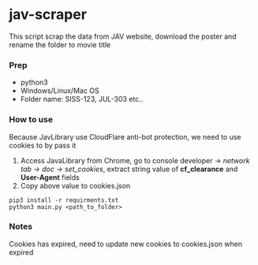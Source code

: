 # jav-scraper
This script scrap the data from JAV website, download the poster and rename the folder to movie title

### Prep
- python3
- Windows/Linux/Mac OS
- Folder name: SISS-123, JUL-303 etc..

### How to use
Because JavLibrary use CloudFlare anti-bot protection, we need to use cookies to by pass it
1. Access JavaLibrary from Chrome, go to console developer -> *network tab -> doc -> set_cookies*, extract string value of **cf_clearance** and **User-Agent** fields
2. Copy above value to cookies.json

```
pip3 install -r requirments.txt
python3 main.py <path_to_folder>
```

### Notes
Cookies has expired, need to update new cookies to cookies.json when expired